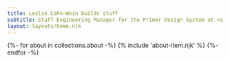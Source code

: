 ```yaml
---
title: Leslie Cohn-Wein builds stuff
subtitle: Staff Engineering Manager for the Primer Design System at <a href="http://www.github.com" target="_blank" rel="noopener nofollow">GitHub</a>, working remote from Dallas.<br />Previously engineering manager and frontend at <a href="http://www.netlify.com" target="_blank" rel="noopener nofollow">Netlify</a>, <a href="http://canvasunited.com" target="_blank" rel="noopener nofollow">Canvas United</a>, and IBM IX in NYC.<br/>Pronounced CONE🍦-wine🍷. She/her.
layout: layouts/home.njk
---
```


<!-- Loop through collecton in /about folder -->
{%- for about in collections.about -%}
  {% include 'about-item.njk' %}
{%- endfor -%}
